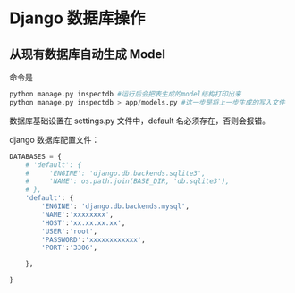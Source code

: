 # Django 数据库操作

## 从现有数据库自动生成 Model

命令是

```python
python manage.py inspectdb #运行后会把表生成的model结构打印出来
python manage.py inspectdb > app/models.py #这一步是将上一步生成的写入文件
```

数据库基础设置在 settings.py 文件中，default 名必须存在，否则会报错。

django 数据库配置文件：

```python
DATABASES = {
    # 'default': {
    #     'ENGINE': 'django.db.backends.sqlite3',
    #     'NAME': os.path.join(BASE_DIR, 'db.sqlite3'),
    # },
    'default': {
        'ENGINE': 'django.db.backends.mysql',
        'NAME':'xxxxxxxx',
        'HOST':'xx.xx.xx.xx',
        'USER':'root',
        'PASSWORD':'xxxxxxxxxxxx',
        'PORT':'3306',

    },

}
```

